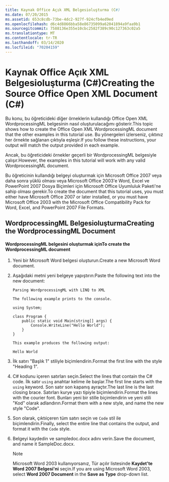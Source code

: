 ```yaml
---
title: Kaynak Office Açık XML Belgesioluşturma (C#)
ms.date: 07/20/2015
ms.assetid: 653c8cdb-73be-4dc2-927f-924cfb4ed9ed
ms.openlocfilehash: d6c4d8866bba58e86735099a62041894a9faa9b1
ms.sourcegitcommit: 7588136e355e10cbc2582f389c90c127363c02a5
ms.translationtype: MT
ms.contentlocale: tr-TR
ms.lasthandoff: 03/14/2020
ms.locfileid: "70204159"
---
```

# <a name="creating-the-source-office-open-xml-document-c"></a><span data-ttu-id="d0324-102">Kaynak Office Açık XML Belgesioluşturma (C#)</span><span class="sxs-lookup"><span data-stu-id="d0324-102">Creating the Source Office Open XML Document (C#)</span></span>

<span data-ttu-id="d0324-103">Bu konu, bu öğreticideki diğer örneklerin kullandığı Office Open XML WordprocessingML belgesinin nasıl oluşturulacağımı gösterir.</span><span class="sxs-lookup"><span data-stu-id="d0324-103">This topic shows how to create the Office Open XML WordprocessingML document that the other examples in this tutorial use.</span></span> <span data-ttu-id="d0324-104">Bu yönergeleri izlerseniz, çıktınız her örnekte sağlanan çıktıyla eşleşir.</span><span class="sxs-lookup"><span data-stu-id="d0324-104">If you follow these instructions, your output will match the output provided in each example.</span></span>

<span data-ttu-id="d0324-105">Ancak, bu öğreticideki örnekler geçerli bir WordprocessingML belgesiyle çalışır.</span><span class="sxs-lookup"><span data-stu-id="d0324-105">However, the examples in this tutorial will work with any valid WordprocessingML document.</span></span>

<span data-ttu-id="d0324-106">Bu öğreticinin kullandığı belgeyi oluşturmak için Microsoft Office 2007 veya daha sonra yüklü olması veya Microsoft Office 2003'e Word, Excel ve PowerPoint 2007 Dosya Biçimleri için Microsoft Office Uyumluluk Paketi'ne sahip olması gerekir.</span><span class="sxs-lookup"><span data-stu-id="d0324-106">To create the document that this tutorial uses, you must either have Microsoft Office 2007 or later installed, or you must have Microsoft Office 2003 with the Microsoft Office Compatibility Pack for Word, Excel, and PowerPoint 2007 File Formats.</span></span>

## <a name="creating-the-wordprocessingml-document"></a><span data-ttu-id="d0324-107">WordprocessingML Belgesioluşturma</span><span class="sxs-lookup"><span data-stu-id="d0324-107">Creating the WordprocessingML Document</span></span>

#### <a name="to-create-the-wordprocessingml-document"></a><span data-ttu-id="d0324-108">WordprocessingML belgesini oluşturmak için</span><span class="sxs-lookup"><span data-stu-id="d0324-108">To create the WordprocessingML document</span></span>

1. <span data-ttu-id="d0324-109">Yeni bir Microsoft Word belgesi oluşturun.</span><span class="sxs-lookup"><span data-stu-id="d0324-109">Create a new Microsoft Word document.</span></span>

2. <span data-ttu-id="d0324-110">Aşağıdaki metni yeni belgeye yapıştırın:</span><span class="sxs-lookup"><span data-stu-id="d0324-110">Paste the following text into the new document:</span></span>

    ```text
    Parsing WordprocessingML with LINQ to XML

    The following example prints to the console.

    using System;

    class Program {
        public static void Main(string[] args) {
            Console.WriteLine("Hello World");
        }
    }

    This example produces the following output:

    Hello World
    ```

3. <span data-ttu-id="d0324-111">İlk satırı "Başlık 1" stiliyle biçimlendirin.</span><span class="sxs-lookup"><span data-stu-id="d0324-111">Format the first line with the style "Heading 1".</span></span>

4. <span data-ttu-id="d0324-112">C# kodunu içeren satırları seçin.</span><span class="sxs-lookup"><span data-stu-id="d0324-112">Select the lines that contain the C# code.</span></span> <span data-ttu-id="d0324-113">İlk satır `using` anahtar kelime ile başlar.</span><span class="sxs-lookup"><span data-stu-id="d0324-113">The first line starts with the `using` keyword.</span></span> <span data-ttu-id="d0324-114">Son satır son kapanış ayraçtır.</span><span class="sxs-lookup"><span data-stu-id="d0324-114">The last line is the last closing brace.</span></span> <span data-ttu-id="d0324-115">Satırları kurye yazı tipiyle biçimlendirin.</span><span class="sxs-lookup"><span data-stu-id="d0324-115">Format the lines with the courier font.</span></span> <span data-ttu-id="d0324-116">Bunları yeni bir stille biçimlendirin ve yeni stili "Kod" olarak adlandırın.</span><span class="sxs-lookup"><span data-stu-id="d0324-116">Format them with a new style, and name the new style "Code".</span></span>

5. <span data-ttu-id="d0324-117">Son olarak, çıktıiçeren tüm satırı seçin ve `Code` stil ile biçimlendirin.</span><span class="sxs-lookup"><span data-stu-id="d0324-117">Finally, select the entire line that contains the output, and format it with the `Code` style.</span></span>

6. <span data-ttu-id="d0324-118">Belgeyi kaydedin ve sampledoc.docx adını verin.</span><span class="sxs-lookup"><span data-stu-id="d0324-118">Save the document, and name it SampleDoc.docx.</span></span>

    > [!NOTE]
    > <span data-ttu-id="d0324-119">Microsoft Word 2003 kullanıyorsanız, Tür açılır listesinde **Kaydet'te** **Word 2007 Belgesi'ni** seçin.</span><span class="sxs-lookup"><span data-stu-id="d0324-119">If you are using Microsoft Word 2003, select **Word 2007 Document** in the **Save as Type** drop-down list.</span></span>
